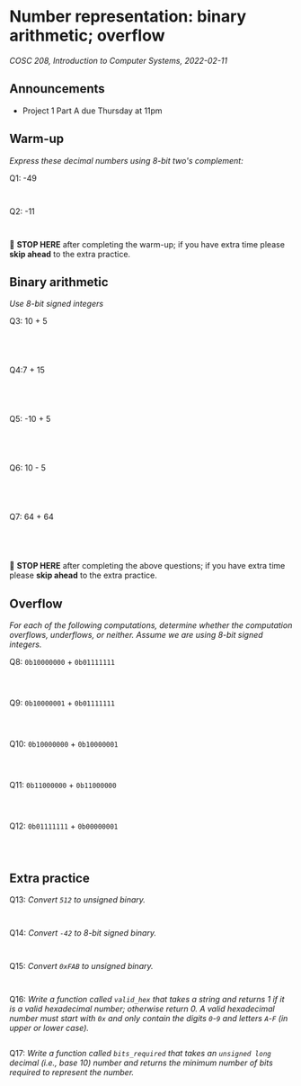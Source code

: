 # Number representation: binary arithmetic; overflow
_COSC 208, Introduction to Computer Systems, 2022-02-11_

## Announcements
* Project 1 Part A due Thursday at 11pm

## Warm-up
_Express these decimal numbers using 8-bit two's complement:_

Q1: -49
```


```

Q2: -11
```


```
🛑 **STOP HERE** after completing the warm-up; if you have extra time please **skip ahead** to the extra practice.

## Binary arithmetic
_Use 8-bit signed integers_

Q3: 10 + 5
```




```

Q4:7 + 15
```




```

Q5: -10 + 5
```




```

Q6: 10 - 5
```




```

Q7: 64 + 64
```




```
🛑 **STOP HERE** after completing the above questions; if you have extra time please **skip ahead** to the extra practice.

## Overflow
_For each of the following computations, determine whether the computation overflows, underflows, or neither. Assume we are using 8-bit signed integers._

Q8: `0b10000000` + `0b01111111`
```



```

Q9: `0b10000001` + `0b01111111`
```



```

Q10: `0b10000000` + `0b10000001`
```



```

Q11: `0b11000000` + `0b11000000`
```



```

Q12: `0b01111111` + `0b00000001`
```



```

## Extra practice
Q13: _Convert `512` to unsigned binary._
```


```

Q14: _Convert `-42` to 8-bit signed binary._
```


```

Q15: _Convert `0xFAB` to unsigned binary._
```


```

Q16: _Write a function called `valid_hex` that takes a string and returns 1 if it is a valid hexadecimal number; otherwise return 0. A valid hexadecimal number must start with `0x` and only contain the digits `0`-`9` and letters `A`-`F` (in upper or lower case)._
```
```

Q17: _Write a function called `bits_required` that takes an `unsigned long` decimal (i.e., base 10) number and returns the minimum number of bits required to represent the number._
